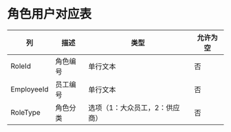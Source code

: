 # 角色用户对应表
| 列 | 描述 | 类型 | 允许为空 |
| -- | -- | -- | -- |
|RoleId   |角色编号   |单行文本   |否 |
|EmployeeId   |员工编号   |单行文本   |否 |
|RoleType   |角色分类   |选项（1：大众员工，2：供应商）   |否 |
